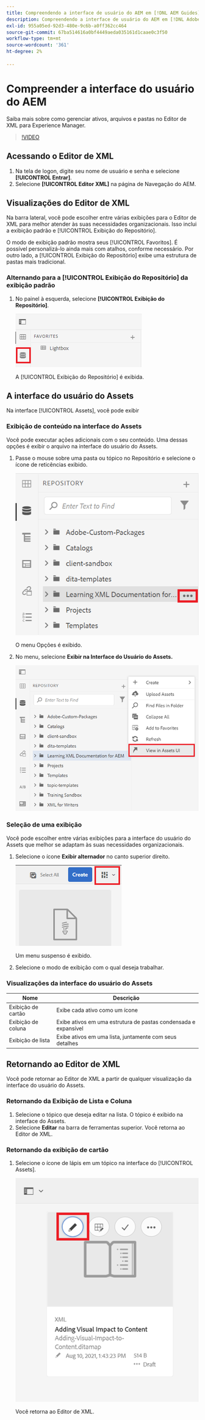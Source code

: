 ```yaml
---
title: Compreendendo a interface de usuário do AEM em [!DNL AEM Guides]
description: Compreendendo a interface de usuário do AEM em [!DNL Adobe Experience Manager Guides]
exl-id: 955a05ed-92d3-480e-9c6b-a0ff362cc464
source-git-commit: 67ba514616a0bf4449aeda035161d1caae0c3f50
workflow-type: tm+mt
source-wordcount: '361'
ht-degree: 2%

---
```


# Compreender a interface do usuário do AEM

Saiba mais sobre como gerenciar ativos, arquivos e pastas no Editor de XML para Experience Manager.

>[!VIDEO](https://video.tv.adobe.com/v/336659?quality=12&learn=on)

## Acessando o Editor de XML

1. Na tela de logon, digite seu nome de usuário e senha e selecione **[!UICONTROL Entrar]**.
1. Selecione **[!UICONTROL Editor XML]** na página de Navegação do AEM.

## Visualizações do Editor de XML

Na barra lateral, você pode escolher entre várias exibições para o Editor de XML para melhor atender às suas necessidades organizacionais. Isso inclui a exibição padrão e [!UICONTROL Exibição do Repositório].

O modo de exibição padrão mostra seus [!UICONTROL Favoritos]. É possível personalizá-lo ainda mais com atalhos, conforme necessário. Por outro lado, a [!UICONTROL Exibição do Repositório] exibe uma estrutura de pastas mais tradicional.

### Alternando para a [!UICONTROL Exibição do Repositório] da exibição padrão

1. No painel à esquerda, selecione **[!UICONTROL Exibição do Repositório]**.

   ![Ícone de repositório](images/common/repository-icon.png)

   A [!UICONTROL Exibição do Repositório] é exibida.

## A interface do usuário do Assets

Na interface [!UICONTROL Assets], você pode exibir

### Exibição de conteúdo na interface do Assets

Você pode executar ações adicionais com o seu conteúdo. Uma dessas opções é exibir o arquivo na interface do usuário do Assets.

1. Passe o mouse sobre uma pasta ou tópico no Repositório e selecione o ícone de reticências exibido.

   ![Ícone de reticências](images/lesson-2/options-menu-with-markings.png)

   O menu Opções é exibido.

1. No menu, selecione **Exibir na Interface do Usuário do Assets.**

   ![Exibir na interface do Assets](images/lesson-2/assets-ui.png)


### Seleção de uma exibição

Você pode escolher entre várias exibições para a interface do usuário do Assets que melhor se adaptam às suas necessidades organizacionais.

1. Selecione o ícone **Exibir alternador** no canto superior direito.

   ![Ícone do alternador de exibição](images/lesson-2/view-switcher.png)

   Um menu suspenso é exibido.

1. Selecione o modo de exibição com o qual deseja trabalhar.

### Visualizações da interface do usuário do Assets

| Nome | Descrição |
| --- | --- |
| Exibição de cartão | Exibe cada ativo como um ícone |
| Exibição de coluna | Exibe ativos em uma estrutura de pastas condensada e expansível |
| Exibição de lista | Exibe ativos em uma lista, juntamente com seus detalhes |

## Retornando ao Editor de XML

Você pode retornar ao Editor de XML a partir de qualquer visualização da interface do usuário do Assets.

### Retornando da Exibição de Lista e Coluna

1. Selecione o tópico que deseja editar na lista.
O tópico é exibido na interface do Assets.
1. Selecione **Editar** na barra de ferramentas superior.
Você retorna ao Editor de XML.

### Retornando da exibição de cartão

1. Selecione o ícone de lápis em um tópico na interface do [!UICONTROL Assets].

   ![Ícone de lápis](images/lesson-2/return-card-view.png)

   Você retorna ao Editor de XML.
